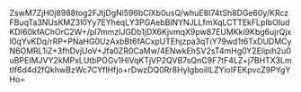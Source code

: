 ZswM7ZjH0j8988tog2FJtjDgNl596bClXb0usQ/whuE8I74tSh8DGe60y/KRczFBuqTa3NUsKMZ3l0Yy7EYheqLY3PGAebBlNYNJLLfmXqLCTTEkFLpIbOIudKDI60kfAChOrC2W+/pI7mmzlJGDb1jDX6KjvmqX9pw87EUMKki9Kbg6ujrQjxI0qYvKDq/rRP+PNaHG0UzAxbBt6fACxpUTEhjzpa3qTiY79wd1t6TxDUDMCyN6OMRL1iZ+3fhDvjUoV+Jfa0ZR0CaMw/4ENwkEhSV2sT4mHg0Y2Elipih2u0uBPEIMJVY2kMPxLUtbPOGv1HlVqKTjVP2QVB7sQnC9F7tF4LZ+j7BHTX3LmtIf6d4d2fQkhwBzWc7CYflHfjo+rDwzDQ0Rr8HyIgboillLZYioIFEKpvcZ9PYgYHo=
